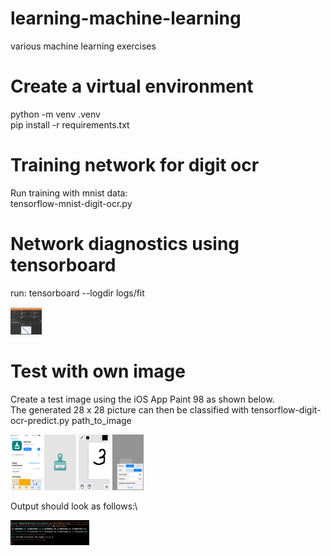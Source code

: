 # learning-machine-learning
various machine learning exercises

# Create a virtual environment
python -m venv .venv \
pip install -r requirements.txt

# Training network for digit ocr
Run training with mnist data: \
tensorflow-mnist-digit-ocr.py

# Network diagnostics using tensorboard
run: tensorboard --logdir logs/fit
<div align="left">
  <img src="./doc/tensorboard.png"  width="10%" height="10%"/>
</div>

# Test with own image
Create a test image using the iOS App Paint 98 as shown below.\
The generated 28 x 28 picture can then be classified with tensorflow-digit-ocr-predict.py path_to_image
<div align="left">
  <img src="./doc/IMG_0357.PNG"  width="10%" height="10%"/>
  <img src="./doc/IMG_0358.PNG"  width="10%" height="10%"/>
  <img src="./doc/IMG_0359.PNG"  width="10%" height="10%"/>
  <img src="./doc/IMG_0360.PNG"  width="10%" height="10%"/>
</div>

Output should look as follows:\
<div align="left">
  <img src="./doc/predict-output.png"  width="25%" height="25%"/>
</div>

